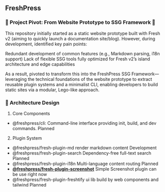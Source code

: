 ## FreshPress
### 🚧 Project Pivot: From Website Prototype to SSG Framework 🚧

This repository initially started as a static website prototype built with Fresh v2 (aiming to quickly launch a documentation site/blog). However, during development, identified key pain points:

Redundant development of common features (e.g., Markdown parsing, i18n support)
Lack of flexible SSG tools fully optimized for Fresh v2’s island architecture and edge capabilities

As a result, pivoted to transform this into the FreshPress SSG Framework—leveraging the technical foundations of the website prototype to extract reusable plugin systems and a minimalist CLI, enabling developers to build static sites via a modular, Lego-like approach.

### 🌟 Architecture Design
1. Core Components
- @freshpress/cli: Command-line interface providing init, build, and dev commands. Planned

2. Plugin System
- @freshpress/fresh-plugin-md	render markdown content Development
- @freshpress/fresh-plugin-search	Dependency-free full-text search	Planned
- @freshpress/fresh-plugin-i18n	Multi-language content routing	Planned
- [ **@freshpress/fresh-plugin-screenshot**](https://github.com/SisyphusZheng/fresh-plugins-screenshot) Simple Screenshot plugin can be use right now
- @freshpress/fresh-plugin-freshtify	ui lib build by web components and tailwind	Planned
